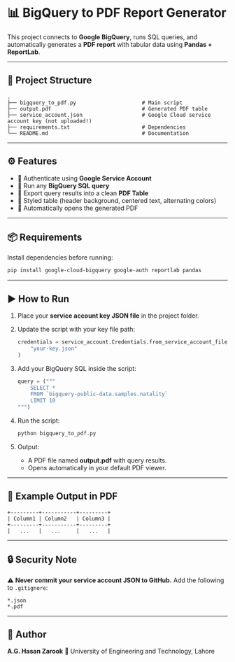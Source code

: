 
# 📊 BigQuery to PDF Report Generator

This project connects to **Google BigQuery**, runs SQL queries, and automatically generates a **PDF report** with tabular data using **Pandas + ReportLab**.

---

## 📂 Project Structure

```
.
├── bigquery_to_pdf.py                     # Main script
├── output.pdf                             # Generated PDF table
├── service_account.json                   # Google Cloud service account key (not uploaded!)
├── requirements.txt                       # Dependencies
└── README.md                              # Documentation
```

---

## ⚙️ Features

* 🔑 Authenticate using **Google Service Account**
* 📝 Run any **BigQuery SQL query**
* 📑 Export query results into a clean **PDF Table**
* 🎨 Styled table (header background, centered text, alternating colors)
* 🔄 Automatically opens the generated PDF

---

## 📦 Requirements

Install dependencies before running:

```bash
pip install google-cloud-bigquery google-auth reportlab pandas
```

---

## ▶️ How to Run

1. Place your **service account key JSON file** in the project folder.
2. Update the script with your key file path:

   ```python
   credentials = service_account.Credentials.from_service_account_file(
       "your-key.json"
   )
   ```
3. Add your BigQuery SQL inside the script:

   ```python
   query = ("""
       SELECT *
       FROM `bigquery-public-data.samples.natality`
       LIMIT 10
   """)
   ```
4. Run the script:

   ```bash
   python bigquery_to_pdf.py
   ```
5. Output:

   * A PDF file named **output.pdf** with query results.
   * Opens automatically in your default PDF viewer.

---

## 📝 Example Output in PDF

```
+---------+-----------+---------+
| Column1 | Column2   | Column3 |
+---------+-----------+---------+
|   ...   |   ...     |   ...   |
```

---

## 🔒 Security Note

⚠️ **Never commit your service account JSON to GitHub.**
Add the following to `.gitignore`:

```
*.json
*.pdf
```

---

## 👤 Author

**A.G. Hasan Zarook**
📍 University of Engineering and Technology, Lahore

